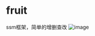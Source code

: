 # fruit
ssm框架，简单的增删查改
![image](https://user-images.githubusercontent.com/92453637/158589624-6ae68121-e4ec-4062-bd05-7cd89439cf61.png)
